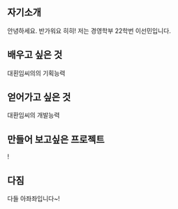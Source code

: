 ## 자기소개
안녕하세요. 반가워요 히히! 저는 경영학부 22학번 이선민입니다.
## 배우고 싶은 것
대횐임씨의의 기획능력
## 얻어가고 싶은 것
대환임씨의 개발능력 
## 만들어 보고싶은 프로젝트
!
## 다짐
다들 아좌좌입니다~!
